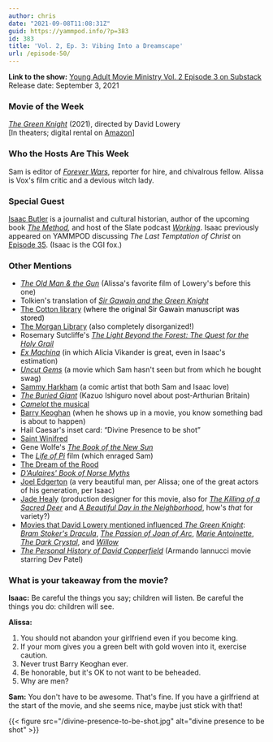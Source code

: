 ```yaml
---
author: chris
date: "2021-09-08T11:08:31Z"
guid: https://yammpod.info/?p=383
id: 383
title: 'Vol. 2, Ep. 3: Vibing Into a Dreamscape'
url: /episode-50/
---
```

 

**Link to the show:** [Young Adult Movie Ministry Vol. 2 Episode 3 on Substack](https://yammpod.substack.com/p/vol-2-episode-3-vibing-into-a-dreamscape)    
Release date: September 3, 2021

### Movie of the Week

_[The Green Knight](https://www.imdb.com/title/tt0039192/?ref_=fn_al_tt_2)_ (2021), directed by David Lowery  
[In theaters; digital rental on [Amazon](https://www.amazon.com/Green-Knight-Dev-Patel/dp/B09CP38JQ5/ref=sr_1_3?dchild=1&keywords=the+green+knight&qid=1631112419&s=instant-video&sr=1-3)]

### Who the Hosts Are This Week

Sam is editor of _[Forever Wars](https://foreverwars.substack.com/)_, reporter for hire, and chivalrous fellow. Alissa is Vox's film critic and a devious witch lady.

### Special Guest

[Isaac Butler](https://twitter.com/parabasis) is a journalist and cultural historian, author of the upcoming book _[The Method](https://bookshop.org/a/20775/9781635574777),_ and host of the Slate podcast _[Working](https://slate.com/podcasts/working)_. Isaac previously appeared on YAMMPOD discussing _The Last Temptation of Christ_ on [Episode 35](https://yammpod.info/episode-35/). (Isaac is the CGI fox.) 

### Other Mentions

  * _[The Old Man & the Gun](https://www.imdb.com/title/tt2837574/?ref_=nv_sr_srsg_6)_ (Alissa's favorite film of Lowery's before this one)
  * Tolkien's translation of _[Sir Gawain and the Green Knight](https://bookshop.org/a/20775/9780345277602)_
  * [The Cotton library](https://en.wikipedia.org/wiki/Cotton_library) <span style="color: initial;">(where the original Sir Gawain manuscript was stored)</span>
  * [The Morgan Library](https://www.themorgan.org/) (also completely disorganized!)
  * Rosemary Sutcliffe's _[The Light Beyond the Forest: The Quest for the Holy Grail](https://www.amazon.com/Light-beyond-Forest-Quest-Grail/dp/0525336656)_
  * _[Ex Machina](https://www.imdb.com/title/tt0470752/?ref_=nm_knf_i1)_ (in which Alicia Vikander is great, even in Isaac's estimation)
  * _[Uncut Gems](https://www.imdb.com/title/tt5727208/?ref_=fn_al_tt_1)_ (a movie which Sam hasn't seen but from which he bought swag)
  * [Sammy Harkham](https://sammyharkham.com/) (a comic artist that both Sam and Isaac love)
  * _[The Buried Giant](https://bookshop.org/a/20775/9780307455796)_ (Kazuo Ishiguro novel about post-Arthurian Britain)
  * [_Camelot_ the musical](https://en.wikipedia.org/wiki/Camelot_(musical))
  * [Barry Keoghan](https://www.imdb.com/name/nm4422686/?ref_=tt_cl_t_18) (when he shows up in a movie, you know something bad is about to happen)
  * Hail Caesar's inset card: &#8220;Divine Presence to be shot&#8221;
  * [Saint Winifred](https://en.wikipedia.org/wiki/Saint_Winifred)
  * Gene Wolfe's [_The Book of the New Sun_](https://bookshop.org/a/20775/9781250781253)
  * The [_Life of Pi_](https://www.imdb.com/title/tt0454876/?ref_=fn_al_tt_5) film (which enraged Sam)
  * [The Dream of the Rood](https://en.wikipedia.org/wiki/Dream_of_the_Rood)
  * _[D'Aulaires' Book of Norse Myths](https://bookshop.org/a/20775/9781590171257)_
  * [Joel Edgerton](https://www.imdb.com/name/nm0249291/?ref_=nv_sr_srsg_0) (a very beautiful man, per Alissa; one of the great actors of his generation, per Isaac)
  * [Jade Healy](https://www.imdb.com/name/nm1639516/?ref_=ttfc_fc_cr20) (production designer for this movie, also for _[The Killing of a Sacred Deer](https://www.imdb.com/title/tt5715874/?ref_=nm_knf_t1)_ and _[A Beautiful Day in the Neighborhood](https://www.imdb.com/title/tt3224458/?ref_=nm_knf_t2)_, how's _that_ for variety?)
  * [Movies that David Lowery mentioned influenced _The Green Knight_](https://screenrant.com/green-knight-movie-inspirations-director-david-lowery/): _[Bram Stoker's Dracula](https://www.imdb.com/title/tt0103874?ref_=nv_sr_srsg_0)_, _[The Passion of Joan of Arc](https://www.imdb.com/title/tt0019254?ref_=nv_sr_srsg_0)_, _[Marie Antoinette](https://www.imdb.com/title/tt0422720?ref_=nv_sr_srsg_0)_, _[The Dark Crystal](https://www.imdb.com/title/tt0083791?ref_=nv_sr_srsg_3)_, and _[Willow](https://www.imdb.com/title/tt0096446?ref_=nv_sr_srsg_0)_
  * _[The Personal History of David Copperfield](https://www.imdb.com/title/tt6439020/?ref_=nv_sr_srsg_0)_ (Armando Iannucci movie starring Dev Patel)

### What is your takeaway from the movie? 

**Isaac:** Be careful the things you say; children will listen. Be careful the things you do: children will see.

**Alissa:**  
1) You should not abandon your girlfriend even if you become king.  
2) If your mom gives you a green belt with gold woven into it, exercise caution.  
3) Never trust Barry Keoghan ever.  
4) Be honorable, but it's OK to not want to be beheaded.  
5) Why are men?

**Sam:** You don't have to be awesome. That's fine. If you have a girlfriend at the start of the movie, and she seems nice, maybe just stick with that!

{{< figure src="/divine-presence-to-be-shot.jpg" alt="divine presence to be shot" >}}
